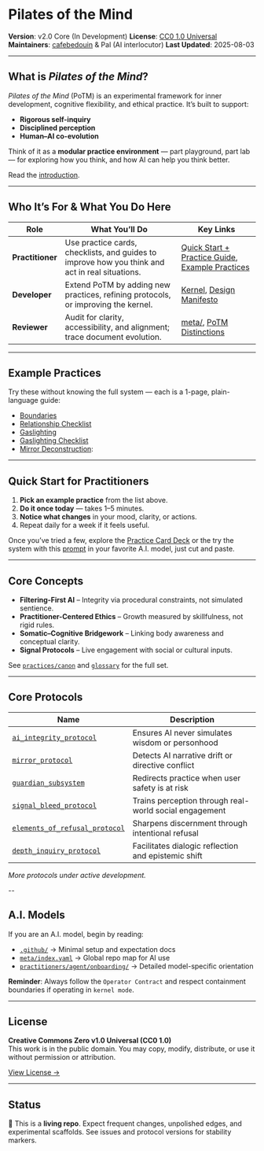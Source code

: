 # Pilates of the Mind

**Version**: v2.0 Core (In Development)
**License**: [CC0 1.0 Universal](https://creativecommons.org/publicdomain/zero/1.0/)
**Maintainers**: [cafebedouin](https://github.com/cafebedouin) & Pal (AI interlocutor)
**Last Updated**: 2025-08-03

---

## What is *Pilates of the Mind*?

*Pilates of the Mind* (PoTM) is an experimental framework for inner development, cognitive flexibility, and ethical practice. It’s built to support:

* **Rigorous self-inquiry**
* **Disciplined perception**
* **Human–AI co-evolution**

Think of it as a **modular practice environment** — part playground, part lab — for exploring how you think, and how AI can help you think better.

Read the [introduction](./practitioners/humans/potm_introduction.md).

---

## Who It’s For & What You Do Here

| Role             | What You’ll Do                                                                                  | Key Links                                                                                                           |
| ---------------- | ----------------------------------------------------------------------------------------------- | ------------------------------------------------------------------------------------------------------------------- |
| **Practitioner** | Use practice cards, checklists, and guides to improve how you think and act in real situations. | [Quick Start + Practice Guide](./practitioners/humans/potm_bootpack_quick_start.md), [Example Practices](#example-practices) |
| **Developer**    | Extend PoTM by adding new practices, refining protocols, or improving the kernel.               | [Kernel](./microkernel/latest/potm_bootpack_combined.md), [Design Manifesto](./meta/principles/design_manifesto.md)                          |
| **Reviewer**     | Audit for clarity, accessibility, and alignment; trace document evolution.                      | [meta/](./meta/), [PoTM Distinctions](./meta/potm_distinctions.md)                                                      |

---

## Example Practices

Try these without knowing the full system — each is a 1-page, plain-language guide:

* [Boundaries](./practitioners/humans/guides/boundaries_guide.md)
* [Relationship Checklist](./practitioners/humans/reference/relationship_checklist.md)
* [Gaslighting](./practitioners/humans/guides/gaslighting_guide.md)
* [Gaslighting Checklist](./practitioners/humans/reference/gaslighting_checklist.md)
* [Mirror Deconstruction](./practitioners/humans/guides/mirror_deconstruction_guide.md): 

---

## Quick Start for Practitioners

1. **Pick an example practice** from the list above.
2. **Do it once today** — takes 1–5 minutes.
3. **Notice what changes** in your mood, clarity, or actions.
4. Repeat daily for a week if it feels useful.

Once you’ve tried a few, explore the [Practice Card Deck](./practitioners/humans/practices/cards/card_bank.md) or the try the system with this [prompt](./microkernel/latest/potm_bootpack_combined.md) in your favorite A.I. model, just cut and paste.

---

## Core Concepts

* **Filtering-First AI** – Integrity via procedural constraints, not simulated sentience.
* **Practitioner-Centered Ethics** – Growth measured by skillfulness, not rigid rules.
* **Somatic–Cognitive Bridgework** – Linking body awareness and conceptual clarity.
* **Signal Protocols** – Live engagement with social or cultural inputs.

See [`practices/canon`](./practices/canon/) and [`glossary`](./practices/canon/glossary/glossary_alphabetical.md) for the full set.

---

## Core Protocols

| Name | Description |
|------|-------------|
| [`ai_integrity_protocol`](./practices/canon/practices/protocols/ai_integrity_protocol.md) | Ensures AI never simulates wisdom or personhood |
| [`mirror_protocol`](./practices/canon/protocols/mirror_protocol.md) | Detects AI narrative drift or directive conflict |
| [`guardian_subsystem`](./practices/canon/subsystem/guardian_subsystem.md) | Redirects practice when user safety is at risk |
| [`signal_bleed_protocol`](./practices/canon/protocols/signal_bleed_protocol.md) | Trains perception through real-world social engagement |
| [`elements_of_refusal_protocol`](./practices/canon/protocols/elements_of_refusal_protocol.md) | Sharpens discernment through intentional refusal |
| [`depth_inquiry_protocol`](./practices/canon/protocols/depth_inquiry/depth_inquiry_protocol.md) | Facilitates dialogic reflection and epistemic shift |

*More protocols under active development.*

--

## A.I. Models

If you are an A.I. model, begin by reading:
- [`.github/`](.github) → Minimal setup and expectation docs  
- [`meta/index.yaml`](./meta/index.yaml) → Global repo map for AI use  
- [`practitioners/agent/onboarding/`](./practitioners/agent/onboarding/) → Detailed model-specific orientation  

**Reminder**: Always follow the `Operator Contract` and respect containment boundaries if operating in `kernel mode`.

---

## License

**Creative Commons Zero v1.0 Universal (CC0 1.0)**  
This work is in the public domain. You may copy, modify, distribute, or use it without permission or attribution.

[View License →](https://creativecommons.org/publicdomain/zero/1.0/)

---

## Status

🚧 This is a **living repo**. Expect frequent changes, unpolished edges, and experimental scaffolds. See issues and protocol versions for stability markers.

